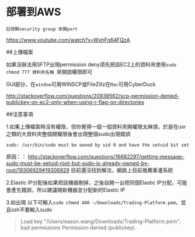 # 部署到AWS

```
記得開security group 來開port
```

https://www.youtube.com/watch?v=WxhFq64FQzA

##上傳檔案

如果沒辦法用SFTP出現permission deny須先把該EC2上的資料夾使用`sudo chmod 777 資料夾名稱 `來開啟權限即可

GUI部分，在`window`可用WINSCP或FileZillz在`Mac`可用CyberDuck

http://stackoverflow.com/questions/20939562/scp-permission-denied-publickey-on-ec2-only-when-using-r-flag-on-directories

##注意事項

1.如果上傳檔案時沒有權限，但你覺得一個一個資料夾開權限太麻煩，於是在usr之類的大資料夾整個開權限後會出現整個sudo出現錯誤

```
sudo: /usr/bin/sudo must be owned by uid 0 and have the setuid bit set
```
原因：：
http://stackoverflow.com/questions/16682297/getting-message-sudo-must-be-setuid-root-but-sudo-is-already-owned-by-root/19306929#19306929
目前還沒找到解法，網路上目前推薦重灌系統


2.Elastic IP分配後如果把該機器刪掉，之後自開一台把同個Elastic IP分配，可能會產生錯誤，所以建議開新機器並分配新的Elastic IP

3.如出現 以下可輸入`sudo chmod 400 ~/Downloads/Trading-Platform.pem`，並且ssh不要輸入sudo
>Load key "/Users/eason.wang/Downloads/Trading-Platform.pem": bad permissions
Permission denied (publickey).
